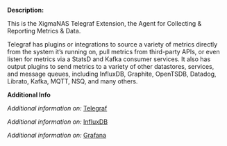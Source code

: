 **Description:**

 This is the XigmaNAS Telegraf Extension, the Agent for Collecting & Reporting Metrics & Data.

 Telegraf has plugins or integrations to source a variety of
 metrics directly from the system it’s running on, pull metrics
 from third-party APIs, or even listen for metrics via a StatsD
 and Kafka consumer services. It also has output plugins to send
 metrics to a variety of other datastores, services, and message
 queues, including InfluxDB, Graphite, OpenTSDB, Datadog, Librato,
 Kafka, MQTT, NSQ, and many others.

**Additional Info**

 *Additional information on:* <a href="https://www.influxdata.com/time-series-platform/telegraf/">Telegraf</a>

 *Additional information on:* <a href="https://www.influxdata.com/">InfluxDB</a>

 *Additional information on:* <a href="https://grafana.com/">Grafana</a>
